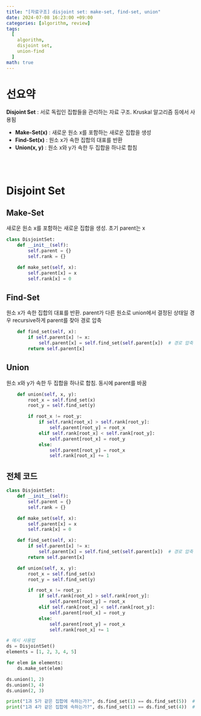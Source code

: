 ```yaml
---
title: "[자료구조] disjoint set: make-set, find-set, union"
date: 2024-07-08 16:23:00 +09:00
categories: [algorithm, review]
tags:
  [
    algorithm,
    disjoint set,
    union-find
  ]
math: true
---
```


# **선요약**

**Disjoint Set** : 서로 독립인 집합들을 관리하는 자료 구조. Kruskal 알고리즘 등에서 사용됨

- **Make-Set(x)** : 새로운 원소 x를 포함하는 새로운 집합을 생성
- **Find-Set(x)** : 원소 x가 속한 집합의 대표를 반환
- **Union(x, y)** : 원소 x와 y가 속한 두 집합을 하나로 합침

<br/>
<br/>

# **Disjoint Set**

## **Make-Set**

새로운 원소 x를 포함하는 새로운 집합을 생성. 초기 parent는 x

```python
class DisjointSet:
    def __init__(self):
        self.parent = {}
        self.rank = {}

    def make_set(self, x):
        self.parent[x] = x
        self.rank[x] = 0
```

## **Find-Set**

원소 x가 속한 집합의 대표를 반환. parent가 다른 원소로 union에서 결정된 상태일 경우 recursive하게 parent를 찾아 경로 압축

```python
    def find_set(self, x):
        if self.parent[x] != x:
            self.parent[x] = self.find_set(self.parent[x])  # 경로 압축
        return self.parent[x]
```

## **Union**

원소 x와 y가 속한 두 집합을 하나로 합침. 동시에 parent를 바꿈

```python
    def union(self, x, y):
        root_x = self.find_set(x)
        root_y = self.find_set(y)

        if root_x != root_y:
            if self.rank[root_x] > self.rank[root_y]:
                self.parent[root_y] = root_x
            elif self.rank[root_x] < self.rank[root_y]:
                self.parent[root_x] = root_y
            else:
                self.parent[root_y] = root_x
                self.rank[root_x] += 1
```

## **전체 코드**

```python
class DisjointSet:
    def __init__(self):
        self.parent = {}
        self.rank = {}

    def make_set(self, x):
        self.parent[x] = x
        self.rank[x] = 0

    def find_set(self, x):
        if self.parent[x] != x:
            self.parent[x] = self.find_set(self.parent[x])  # 경로 압축
        return self.parent[x]

    def union(self, x, y):
        root_x = self.find_set(x)
        root_y = self.find_set(y)

        if root_x != root_y:
            if self.rank[root_x] > self.rank[root_y]:
                self.parent[root_y] = root_x
            elif self.rank[root_x] < self.rank[root_y]:
                self.parent[root_x] = root_y
            else:
                self.parent[root_y] = root_x
                self.rank[root_x] += 1

# 예시 사용법
ds = DisjointSet()
elements = [1, 2, 3, 4, 5]

for elem in elements:
    ds.make_set(elem)

ds.union(1, 2)
ds.union(3, 4)
ds.union(2, 3)

print("1과 5가 같은 집합에 속하는가?", ds.find_set(1) == ds.find_set(5))  # False
print("1과 4가 같은 집합에 속하는가?", ds.find_set(1) == ds.find_set(4))  # True
```
